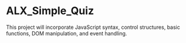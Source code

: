 # ALX_Simple_Quiz
This project will incorporate JavaScript syntax, control structures, basic functions, DOM manipulation, and event handling.
